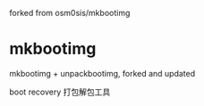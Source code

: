 forked from osm0sis/mkbootimg
# mkbootimg
mkbootimg + unpackbootimg, forked and updated



boot recovery 打包解包工具
